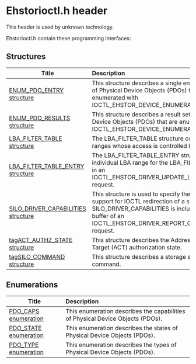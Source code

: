 # Ehstorioctl.h header


This header is used by unknown technology.

Ehstorioctl.h contain these programming interfaces:


## Structures

| Title   | Description   |
| ---- |:---- |
| [ENUM_PDO_ENTRY structure](ns-ehstorioctl--enum-pdo-entry.md) | This structure describes a single entry in a result set of Physical Device Objects (PDOs) that are enumerated with IOCTL_EHSTOR_DEVICE_ENUMERATE_PDOS. |
| [ENUM_PDO_RESULTS structure](ns-ehstorioctl--enum-pdo-results.md) | This structure describes a result set of Physical Device Objects (PDOs) that are enumerated with IOCTL_EHSTOR_DEVICE_ENUMERATE_PDOS. |
| [LBA_FILTER_TABLE structure](ns-ehstorioctl--lba-filter-table.md) | The LBA_FILTER_TABLE structure contains the LBA ranges whose access is controlled by a silo driver. |
| [LBA_FILTER_TABLE_ENTRY structure](ns-ehstorioctl--lba-filter-table-entry.md) | The LBA_FILTER_TABLE_ENTRY structure contains an individual LBA range for the LBA_FILTER_TABLE sent in an IOCTL_EHSTOR_DRIVER_UPDATE_LBA_FILTER_TABLE request. |
| [SILO_DRIVER_CAPABILITIES structure](ns-ehstorioctl--silo-driver-capabilities.md) | This structure is used to specify the capabilities and support for IOCTL redirection of a storage silo driver. SILO_DRIVER_CAPABILITIES is included in the system buffer of an IOCTL_EHSTOR_DRIVER_REPORT_CAPABILITIES request. |
| [tagACT_AUTHZ_STATE structure](ns-ehstorioctl-tagact-authz-state.md) | This structure describes the Addressable Command Target (ACT) authorization state. |
| [tagSILO_COMMAND structure](ns-ehstorioctl-tagsilo-command.md) | This structure describes a storage silo driver command. |

## Enumerations

| Title   | Description   |
| ---- |:---- |
| [PDO_CAPS enumeration](ne-ehstorioctl--pdo-caps.md) | This enumeration describes the capabilities of Physical Device Objects (PDOs). |
| [PDO_STATE enumeration](ne-ehstorioctl--pdo-state.md) | This enumeration describes the states of Physical Device Objects (PDOs). |
| [PDO_TYPE enumeration](ne-ehstorioctl--pdo-type.md) | This enumeration describes the types of Physical Device Objects (PDOs). |
